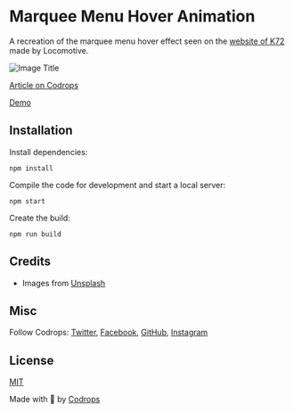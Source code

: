# Marquee Menu Hover Animation

A recreation of the marquee menu hover effect seen on the [website of K72](https://k72.ca/en) made by Locomotive.

![Image Title](https://tympanus.net/codrops/wp-content/uploads/2021/06/Marquee_feat.jpg)

[Article on Codrops](https://tympanus.net/codrops/?p=55133)

[Demo](http://tympanus.net/Tutorials/MarqueeMenu/)

## Installation

Install dependencies:

```
npm install
```

Compile the code for development and start a local server:

```
npm start
```

Create the build:

```
npm run build
```

## Credits

- Images from [Unsplash](https://unsplash.com/)

## Misc

Follow Codrops: [Twitter](http://www.twitter.com/codrops), [Facebook](http://www.facebook.com/codrops), [GitHub](https://github.com/codrops), [Instagram](https://www.instagram.com/codropsss/)

## License

[MIT](LICENSE)

Made with :blue_heart: by [Codrops](http://www.codrops.com)
